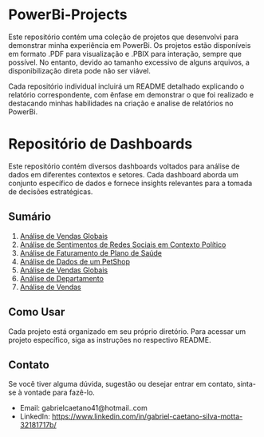 # PowerBi-Projects

Este repositório contém uma coleção de projetos que desenvolvi para demonstrar minha experiência em PowerBi. Os projetos estão disponíveis em formato .PDF para visualização e .PBIX para interação, sempre que possível. No entanto, devido ao tamanho excessivo de alguns arquivos, a disponibilização direta pode não ser viável.

Cada repositório individual incluirá um README detalhado explicando o relatório correspondente, com ênfase em demonstrar o que foi realizado e destacando minhas habilidades na criação e analise de relatórios no PowerBi.



# Repositório de Dashboards

Este repositório contém diversos dashboards voltados para análise de dados em diferentes contextos e setores. Cada dashboard aborda um conjunto específico de dados e fornece insights relevantes para a tomada de decisões estratégicas.

## Sumário

1. [Análise de Vendas Globais](#DashboardPortifolio1)
2. [Análise de Sentimentos de Redes Sociais em Contexto Político](#analise-de-sentimentos-de-redes-sociais-em-contexto-politico)
3. [Análise de Faturamento de Plano de Saúde](#analise-de-faturamento-de-plano-de-saude)
4. [Análise de Dados de um PetShop](#analise-de-dados-de-um-petshop)
5. [Análise de Vendas Globais](#analise-de-vendas-globais-2)
6. [Análise de Departamento](#analise-de-departamento)
7. [Análise de Vendas](#analise-de-vendas)

## Como Usar

Cada projeto está organizado em seu próprio diretório. Para acessar um projeto específico, siga as instruções no respectivo README.

## Contato

Se você tiver alguma dúvida, sugestão ou desejar entrar em contato, sinta-se à vontade para fazê-lo.

- Email: gabrielcaetano41@hotmail..com
- LinkedIn: https://www.linkedin.com/in/gabriel-caetano-silva-motta-32181717b/
